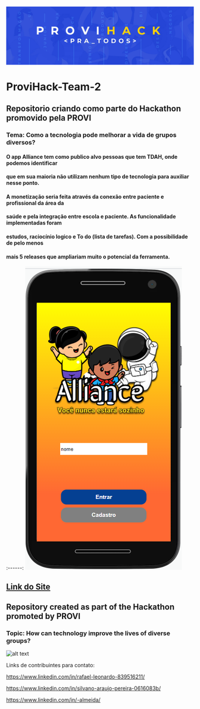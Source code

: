 ![provi_hack](./provi_hack.jpg)

# ProviHack-Team-2

## Repositorio criando como parte do Hackathon promovido pela PROVI

### Tema: Como a tecnologia pode melhorar a vida de grupos diversos? ###

####   O app Alliance tem como publico alvo pessoas que tem TDAH, onde podemos identificar
#### que em sua maioria não utilizam nenhum tipo de tecnologia para auxiliar nesse ponto.
#### A monetização seria feita através da conexão entre paciente e profissional da área da
#### saúde e pela integração entre escola e paciente. As funcionalidade implementadas foram
#### estudos, raciocínio logico e To do (lista de tarefas). Com a possibilidade de pelo menos
#### mais 5 releases que ampliariam muito o potencial da ferramenta.

:------:
![provi_hack_login](./provi_hack_login.png)


## [Link do Site](https://tdah-hacka.vercel.app/)


## Repository created as part of the Hackathon promoted by PROVI ##

### Topic: How can technology improve the lives of diverse groups? ###


<img src="https://user-images.githubusercontent.com/73404432/143801291-95d764c4-2472-4c89-90c8-84270e34452e.png" alt="alt text" width="50" height="50">

Links de contribuintes para contato:

https://www.linkedin.com/in/rafael-leonardo-839516211/

https://www.linkedin.com/in/silvano-araujo-pereira-0616083b/

https://www.linkedin.com/in/-almeida/


